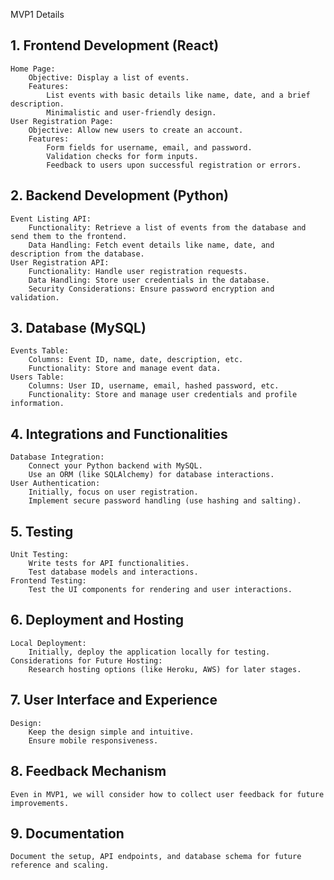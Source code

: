 MVP1 Details
## 1. Frontend Development (React)

    Home Page:
        Objective: Display a list of events.
        Features:
            List events with basic details like name, date, and a brief description.
            Minimalistic and user-friendly design.
    User Registration Page:
        Objective: Allow new users to create an account.
        Features:
            Form fields for username, email, and password.
            Validation checks for form inputs.
            Feedback to users upon successful registration or errors.

## 2. Backend Development (Python)

    Event Listing API:
        Functionality: Retrieve a list of events from the database and send them to the frontend.
        Data Handling: Fetch event details like name, date, and description from the database.
    User Registration API:
        Functionality: Handle user registration requests.
        Data Handling: Store user credentials in the database.
        Security Considerations: Ensure password encryption and validation.

## 3. Database (MySQL)

    Events Table:
        Columns: Event ID, name, date, description, etc.
        Functionality: Store and manage event data.
    Users Table:
        Columns: User ID, username, email, hashed password, etc.
        Functionality: Store and manage user credentials and profile information.

## 4. Integrations and Functionalities

    Database Integration:
        Connect your Python backend with MySQL.
        Use an ORM (like SQLAlchemy) for database interactions.
    User Authentication:
        Initially, focus on user registration.
        Implement secure password handling (use hashing and salting).

## 5. Testing

    Unit Testing:
        Write tests for API functionalities.
        Test database models and interactions.
    Frontend Testing:
        Test the UI components for rendering and user interactions.

## 6. Deployment and Hosting

    Local Deployment:
        Initially, deploy the application locally for testing.
    Considerations for Future Hosting:
        Research hosting options (like Heroku, AWS) for later stages.

## 7. User Interface and Experience

    Design:
        Keep the design simple and intuitive.
        Ensure mobile responsiveness.

## 8. Feedback Mechanism

    Even in MVP1, we will consider how to collect user feedback for future improvements.

## 9. Documentation

    Document the setup, API endpoints, and database schema for future reference and scaling.
